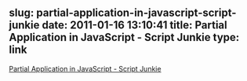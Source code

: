 slug: partial-application-in-javascript-script-junkie
date: 2011-01-16 13:10:41
title: Partial Application in JavaScript - Script Junkie
type: link
---

[Partial Application in JavaScript - Script Junkie](http://msdn.microsoft.com/en-US/scriptjunkie/gg575560.aspx)
